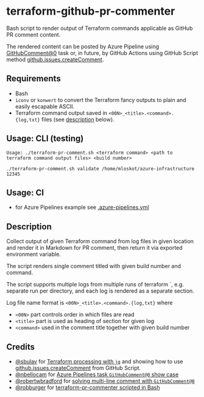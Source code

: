 # terraform-github-pr-commenter

Bash script to render output of Terraform commands applicable as GitHub PR comment content.

The rendered content can be posted by Azure Pipeline using
[GitHubComment@0](https://learn.microsoft.com/en-us/azure/devops/pipelines/tasks/reference/github-comment-v0)
task or, in future, by GitHub Actions using GitHub Script method
[github.issues.createComment](https://github.com/actions/github-script).

## Requirements

- Bash
- `iconv` or `konwert` to convert the Terraform fancy outputs to plain and easily escapable ASCII.
- Terraform command output saved in `<00N>_<title>.<command>.{log,txt}` files (see [description](#description) below).

## Usage: CLI (testing)

```shell
Usage: ./terraform-pr-comment.sh <terraform command> <path to terraform command output files> <build number>
```

```shell
./terraform-pr-comment.sh validate /home/mloskot/azure-infrastructure 12345
```

## Usage: CI

- for Azure Pipelines example see [.azure-pipelines.yml](.azure-pipelines.yml)

## Description

Collect output of given Terraform command from log files in given location
and render it in Markdown for PR comment,
then return it via exported environment variable.

The script renders single comment titled with given build number and command.

The script supports multiple logs from multiple runs of terraform <command>`,
e.g. separate run per directory, and each log is rendered as a separate section.

Log file name format is `<00N>_<title>.<command>.{log,txt}` where

- `<00N>` part controls order in which files are read
- `<title>` part is used as heading of section for given log
- `<command>` used in the comment title together with given build number

## Credits

- [@sbulav](https://github.com/sbulav) for [Terraform processing with `jq`](https://sbulav.github.io/terraform/terraform-vs-github-actions/)
   and showing how to use [github.issues.createComment](https://github.com/actions/github-script) from GitHub Script.
- [@nbellocam](https://github.com/nbellocam) for [Azure Pipelines task `GitHubComment@0` show case](https://medium.com/southworks/continuous-integration-for-smart-contracts-4a8b78d387c)
- [@robertwbradford](https://github.com/robertwbradford) for [solving multi-line comment with `GitHubComment@0`](https://stackoverflow.com/a/72277737/151641)
- [@robburger](https://github.com/robburger) for [terraform-pr-commenter scripted in Bash](https://github.com/robburger/terraform-pr-commenter/blob/10779c60059f0f099ef676a9dde158d646555473/entrypoint.sh)
